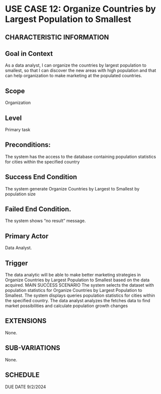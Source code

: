 
# USE CASE 12: Organize Countries by Largest Population to Smallest
## CHARACTERISTIC INFORMATION
## Goal in Context
As a data analyst, I can organize the countries by largest population to smallest, so that I can discover the new areas with high population and that can help organization to make marketing at the populated countries.
## Scope
Organization
## Level
Primary task
## Preconditions:
The system has the access to the database containing population statistics for cities within the specified country
## Success End Condition
The system generate Organize Countries by Largest to Smallest by population size
## Failed End Condition.
The system shows “no result” message.
## Primary Actor
Data Analyst.
## Trigger
The data analytic will be able to make better marketing strategies in Organize Countries by Largest Population to Smallest based on the data acquired.
MAIN SUCCESS SCENARIO
The system selects the dataset with population statistics for Organize Countries by Largest Population to Smallest.
The system displays queries population statistics for cities within the specified country.
The data analyst analyzes the fetches data to find market possibilities and calculate population growth changes
## EXTENSIONS
None.
## SUB-VARIATIONS
None.
## SCHEDULE
DUE DATE
9/2/2024